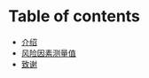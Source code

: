 # Table of contents

* [介绍](README.md)
* [风险因素测量值](feng-xian-yin-su-ce-liang-zhi.md)
* [致谢](zhi-xie.md)

